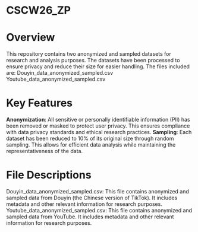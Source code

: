 # CSCW26_ZP

# Overview
This repository contains two anonymized and sampled datasets for research and analysis purposes. The datasets have been processed to ensure privacy and reduce their size for easier handling. The files included are:
Douyin_data_anonymized_sampled.csv
Youtube_data_anonymized_sampled.csv

# Key Features
**Anonymization**: All sensitive or personally identifiable information (PII) has been removed or masked to protect user privacy. This ensures compliance with data privacy standards and ethical research practices.
**Sampling**: Each dataset has been reduced to 10% of its original size through random sampling. This allows for efficient data analysis while maintaining the representativeness of the data.

# File Descriptions
Douyin_data_anonymized_sampled.csv: This file contains anonymized and sampled data from Douyin (the Chinese version of TikTok). It includes metadata and other relevant information for research purposes.
Youtube_data_anonymized_sampled.csv: This file contains anonymized and sampled data from YouTube. It includes metadata and other relevant information for research purposes.
